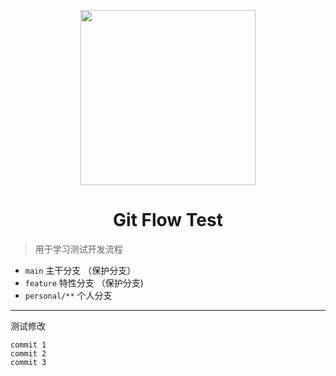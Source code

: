 <p align="center">
    <img width="280" src="https://raw.githubusercontent.com/zhanyeye/Figure-bed/win-pic/img/20210602141834.png">
</p>
<h1 align="center">Git Flow Test</h1>

> 用于学习测试开发流程

+ `main` 主干分支 （保护分支）
+ `feature` 特性分支 （保护分支)
+ `personal/**`  个人分支

---

测试修改
```
commit 1
commit 2
commit 3
```

